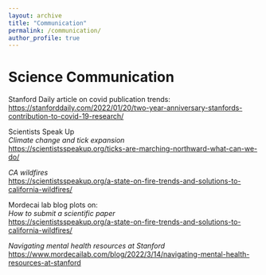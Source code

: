 ```yaml
---
layout: archive
title: "Communication"
permalink: /communication/
author_profile: true
---
```


# Science Communication #


Stanford Daily article on covid publication trends:   
https://stanforddaily.com/2022/01/20/two-year-anniversary-stanfords-contribution-to-covid-19-research/

Scientists Speak Up   
*Climate change and tick expansion*   
https://scientistsspeakup.org/ticks-are-marching-northward-what-can-we-do/

*CA wildfires*   
https://scientistsspeakup.org/a-state-on-fire-trends-and-solutions-to-california-wildfires/

Mordecai lab blog plots on:   
*How to submit a scientific paper*   
https://scientistsspeakup.org/a-state-on-fire-trends-and-solutions-to-california-wildfires/

*Navigating mental health resources at Stanford*  
https://www.mordecailab.com/blog/2022/3/14/navigating-mental-health-resources-at-stanford
